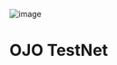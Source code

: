 ![image](https://user-images.githubusercontent.com/16186519/223959964-31a77e79-c39e-4d03-b81b-d4e154dfc0d8.png)

# OJO TestNet
